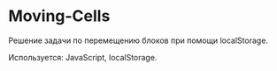 # Moving-Cells

Решение задачи по перемещению блоков при помощи localStorage.

Используется: JavaScript, localStorage.
